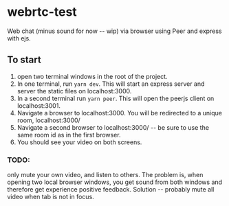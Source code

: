 # webrtc-test

Web chat (minus sound for now -- wip) via browser using Peer and express with ejs.

## To start
1. open two terminal windows in the root of the project.
2. In one terminal, run `yarn dev`. This will start an express server and server the static files on localhost:3000.
3. In a second terminal run `yarn peer`. This will open the peerjs client on localhost:3001.
4. Navigate a browser to localhost:3000. You will be redirected to a unique room, localhost:3000/<room-id>
5. Navigate a second browser to localhost:3000/<room-id> -- be sure to use the same room id as in the first browser.
6. You should see your video on both screens.

### TODO:
only mute your own video, and listen to others. The problem is, when opening two local browser windows, you get sound from both windows and therefore get experience positive feedback. Solution -- probably mute all video when tab is not in focus.

